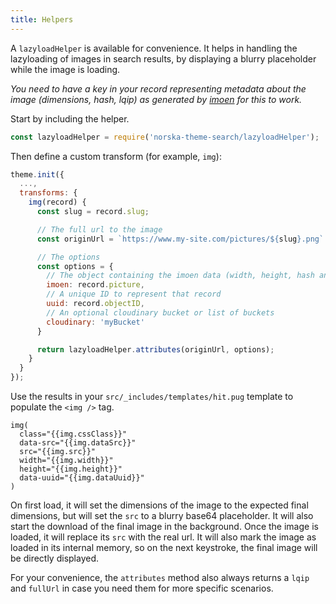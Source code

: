 ```yaml
---
title: Helpers
---
```


A `lazyloadHelper` is available for convenience. It helps in handling the
lazyloading of images in search results, by displaying a blurry placeholder
while the image is loading.

_You need to have a key in your record representing metadata about the image
(dimensions, hash, lqip) as generated by
[imoen](https://projects.pixelastic.com/imoen/) for this to work._

Start by including the helper.

```javascript
const lazyloadHelper = require('norska-theme-search/lazyloadHelper');
```

Then define a custom transform (for example, `img`):

```javascript
theme.init({
  ...,
  transforms: {
    img(record) {
      const slug = record.slug;

      // The full url to the image
      const originUrl = `https://www.my-site.com/pictures/${slug}.png`

      // The options
      const options = {
        // The object containing the imoen data (width, height, hash and lqip)
        imoen: record.picture,
        // A unique ID to represent that record
        uuid: record.objectID,
        // An optional cloudinary bucket or list of buckets
        cloudinary: 'myBucket'
      }

      return lazyloadHelper.attributes(originUrl, options);
    }
  }
});
```

Use the results in your `src/_includes/templates/hit.pug` template to populate
the `<img />` tag.

```pug
img(
  class="{{img.cssClass}}" 
  data-src="{{img.dataSrc}}" 
  src="{{img.src}}" 
  width="{{img.width}}" 
  height="{{img.height}}" 
  data-uuid="{{img.dataUuid}}"
)
```

On first load, it will set the dimensions of the image to the expected final
dimensions, but will set the `src` to a blurry base64 placeholder. It will also
start the download of the final image in the background. Once the image is
loaded, it will replace its `src` with the real url. It will also mark the image
as loaded in its internal memory, so on the next keystroke, the final image will
be directly displayed.

For your convenience, the `attributes` method also always returns a `lqip` and
`fullUrl` in case you need them for more specific scenarios.

